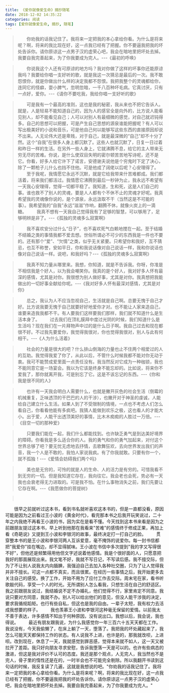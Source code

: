 ```yaml
---
title: 《爱你就像爱生命》摘抄随笔
date: 2018-12-02 14:35:22
categories: 阅读
tags: [爱你就像爱生命, 摘抄, 随笔]
---
```


>&emsp;&emsp;你劝我的话我记住了。我将来一定把我的本心拿给你看。为什么是将来呢？啊，将来的我比现在好，这一点我已经有了把握。你不要逼我把我的坏处告诉你。请你原谅这一点男子汉的虚荣心吧，我会在暗地里把坏处去掉。我要自我完善起来，为了你我要成为完人。---《最初的呼唤》

>&emsp;&emsp;你说我这个人还有可原谅的地方吗？我对你做了这样的坏事你还能原谅我吗？我要给你唱一支好听的歌，就是我这一次猜忌是最后的一次。我不敢怨恨你，就是你做出什么样的决定我都不怨恨。我把我整个的灵魂都给你，连同它的怪癖，耍小脾气，忽明忽暗，一千八百种坏毛病。它真讨厌，只有一点好，爱你。---《请你不要吃我，我给你唱一支好听的歌》

>&emsp;&emsp;可是我有一个最高的准则，这也是我的秘密，我从来也不把它告诉人。就是，人是轻易不能知道自己的，因为人的感官全是向外的，比方说人能看见别人，却不能看见自己；人可以对别人有最细微的感觉，对自己就迟钝得多。自己的思想可以把握，可是产生自己思想的源泉谁能把握呢？有人可以写出极美好的小说和音乐，可是他自己何以能够写这些东西的直接原因却说不出来。人无论伟大还是卑贱，对于自己，就是最深微的“自己”却不十分了然。这个“自我”在很多人身上都沉默了。这些人也就沉默了，日复一日过着和昨日一样的生活。在另外一些人身上，它就沸腾不息，给它的主人带来无穷无尽的苦难。你说，是什么使双目失明的密尔顿苦苦地写诗呢，还不是它。你看，好多人给它许下了诺言，安德谢夫说他是个穷鬼时下定了决心，除了一颗枪子儿什么也挡不住他。可是他成了阔佬以后呢？心安理得了。
&emsp;&emsp;至于我呢，我情愿它永远不沉默，就是它给我带来什苦难都成。我们都活着，将来我们都活过。我情愿它沸腾到最后一秒钟为止，我永远不希望有一天我心安理得，觉得一切都平稳了。我知道，生和死，这是人们自己的事。谁也救不了别人的灵魂，要是人人都有个不休不止的灵魂才好呢。我真希望我的灵魂像你说的，是个源泉，永远汲取不干（当然这是不可能的事）。我希望我的“自我”永远“滋滋”作响，翻腾不休，就像火炭上的一滴糖。
&emsp;&emsp;我真不想有一天我自己觉得我有了足够的智慧，可以够用了，足够明辨是非了。---《孤独的灵魂多么寂寞啊》

>&emsp;&emsp;我不喜欢安分过什么“日子”，也不喜欢死气白赖地搅在一起。至于结婚不结婚之类的事情我都不爱去想。世俗所谓必不可少的东西我是一件也不要的。还有那个“爱”、“欠情”之类，似乎无关紧要。只希望你和我好，互不猜忌，也互不称誉，安如平日，你和我说话像对自己说话一样，我和你说话也像对自己说话一样。说吧，和我好吗？---《孤独的灵魂多么寂寞啊》

>&emsp;&emsp;我真不知力量从哪里来。我想，你知道，就是不告诉我。你呀，你准是不相信我是个好人，以为我会嘲笑你。我真的是个好人，我对好多人怀有最深的感情，尤其是对你。我很想为别人做好事，尤其是对你。我真想把我能做出的一切好事全献给你呢。---《我对好多人怀有最深对感情，尤其是对你》

>&emsp;&emsp;总之，我认为人不应当忽视自己，生活就是自己啊。总要无愧于自己才好。比方说我要无愧于自己就要好好地爱你才对。也不能让人家来造自己，谁要来造我我都不干。有人要我们这样要我们那样，我们就不知道什么是生活本身了。
&emsp;&emsp;过去我们在顶礼膜拜中度过光阴的时候，我们知道什么是生活吗？现在我们在一片拜物声中过的是什么日子啊。我自己过去和现在都很不好。不过我先要爱你，我觉得我很对，你也觉得我很对，别人与此有何相干。---《人为什么活着》

>&emsp;&emsp;社会的力量是很大的吧？什么排山倒海的力量也止不住两个相爱过的人的互助。我觉得我爱了你了，从此以后，不管什么时候我都不能对你无动于衷。我可不能赞成爱里面一点责任没有。我当然反对它成为一种枷锁，我也不能同意它是一场宴会。我以为它该是终身不能忘却的。比如说，将来你不爱我了，那你就离开我，可是别忘了它。这是不该忘记的东西。---《你和我是很不同的人》

>&emsp;&emsp;也许有一天我会明白人需要什么，也就是撇开灰色的社会生活（倒霉的机械重复，乏味透顶的干巴巴的人的干涉），也撇开对于神圣的虔诚，人能给自己建立什么生活。如果人到了不受限制的情境，一点也不考虑人们怎么看自己，你看看他能有多疯吧。我猜人能做到欢乐之极，这也看人的才能大小。出于爱，人能干出透顶美好的事情，比木木痴痴的人胜过一万倍。---《目空一切的那种爱》

>&emsp;&emsp;只要我们能在一起，我们什么都能找到。也许缺乏勇气是到达美好境界的障碍。你看我是多么适合你的人。我的勇气和你的勇气加起来，对付这个世界总够了吧？要无忧无虑地去抒情，去歌舞狂欢，去向世界发出我们的声音，我一个人是不敢的，我怕人家说我疯。有了你我就敢。只要有你一个，就不孤独！---《爱情会妨碍我们两个吗》

>&emsp;&emsp;美也是无穷的，可怜的就是人的生命、人的活力是有穷的。可惜我看不到无穷的一切。但是我知道它存在，我向往它。我会老也会死，势必有一天我也会衰老得无力进取的。可是我不怕。在什么事物消失之前，我们先要让它存在啊。---《我愿做你的菩提树》

>&emsp;&emsp;

&emsp;&emsp;很早之前就听过这本书，看到书名就听喜欢这本书的，但是一直都没看，原因可能是因为之前看过王小波的《黄金时代》，看完那本书之后我开玩笑说过，二十年之内我绝不再看王小波的书，因为实在是看不懂。今天找到这本书来看是因为之前跟朋友提过这本书，早上听到他那在我看来"苦难"的感情终于修成正果，再加上看《奇葩说》又提到王小波和李银河的故事，最终决定打一打自己的脸。
&emsp;&emsp;贯穿整本书的是王小波和李银河两人互诉爱意，毫不掩饰的说爱你。每一封书信都把"我爱你"挂在嘴边，却不显得腻味。王小波在书信中多次提到"我的字又写得很不好"，但他还是频繁得用他但文字述说着他感情。我是个很好面的人，只愿意把我好的那面展现出来。我文笔不好，我就不写日记，不写读后感。我不擅交际，但为了不让别人说我太内向腼腆，我强迫自己去加入各种社交圈，只为了让人觉得我并非不擅长。可这一点都不真实，而且很累。在经历一些事情之后，我开始更多去关注自己的感受。换了工作，开始不用为了应付工作去交际。周末宅在家，看书听歌敲代码，享受一个人的时光。无所谓别人怎么看我，只想生活在自己的舒适区。我之前跟朋友说过，我结婚说不定不办婚礼，他们觉得不行，家里肯定不同意。我说只要对方同意，我就不办。别人可以给出他们的意见，但没人能干涉我的决定，要求我循规蹈矩。也行有些自私，但这也是我的自由。一辈子太短，我有权力去活成我想要的样子。
&emsp;&emsp;我也羡慕王小波和李银河这种毫无保留的爱情。以前我太不善于表达，许多感情不知出于何种原因，没有说出口。我想以后，我会说，我也得说。
&emsp;&emsp;最近有朋友跟我说，为什么我感觉你一年三百六十五天天都在工作。我说没有，今天我偷懒了，在床上躺了一天，堕落了。我把我的坏处藏起来了，我怎么可能天天都保持工作的状态。有人说我不上进，也许是的，那我就改呗，上进呗。改到现在，休息了一天，我就感觉到罪恶感，觉得本来就不如人，这一天又被拉开了差距。我只好向朋友寻求安慰，告诉我堕落一天是可以的。也许有些病态的激进，但这是我对评价不认可的态度。我还是那个观点，人无完人，我当然也不是完人，骨子里的惰性还是在的，一时半会也不可能完全剔除。所以我翻开书读到这句话的时候，我反复读了几遍，这就是我想说的吧。"你劝我的话我记住了。我将来一定把我的本心拿给你看。为什么是将来呢？啊，将来的我比现在好，这一点我已经有了把握。你不要逼我把我的坏处告诉你。请你原谅这一点男子汉的虚荣心吧，我会在暗地里把坏处去掉。我要自我完善起来，为了你我要成为完人。"
